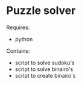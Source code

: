 # Puzzle solver

Requires:
  - python

Contains:
  - script to solve sudoku's
  - script to solve binairo's
  - script to create binairo's
